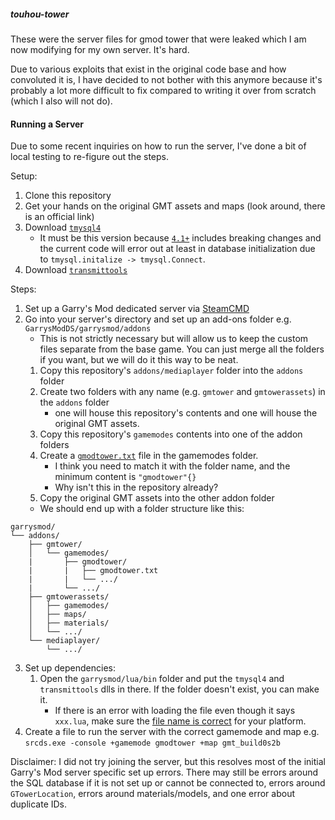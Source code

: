 ##### touhou-tower

These were the server files for gmod tower that were leaked which I am now modifying for my own server. It's hard.


Due to various exploits that exist in the original code base and how convoluted it is, I have decided to not bother with this anymore because it's probably a lot more difficult to fix compared to writing it over from scratch (which I also will not do).

#### Running a Server

Due to some recent inquiries on how to run the server, I've done a bit of local testing to re-figure out the steps.

Setup:
1. Clone this repository
2. Get your hands on the original GMT assets and maps (look around, there is an official link)
3. Download [`tmysql4`](https://github.com/bkacjios/gm_tmysql4/releases/tag/R1.02)
    - It must be this version because [`4.1+`](https://github.com/SuperiorServers/gm_tmysql4/releases/tag/R1.1) includes breaking changes and the current code will error out at least in database initialization due to `tmysql.initalize -> tmysql.Connect`.
4. Download [`transmittools`](https://github.com/touhou-towers/gmodmodules/blob/master/gm_transmittools/Release%20-%20GM13/gmsv_transmittools_win32.dll)

Steps:
1. Set up a Garry's Mod dedicated server via [SteamCMD](https://wiki.facepunch.com/gmod/Downloading_a_Dedicated_Server)
2. Go into your server's directory and set up an add-ons folder e.g. `GarrysModDS/garrysmod/addons`
    - This is not strictly necessary but will allow us to keep the custom files separate from the base game. You can just merge all the folders if you want, but we will do it this way to be neat.
    1. Copy this repository's `addons/mediaplayer` folder into the `addons` folder
    2. Create two folders with any name (e.g. `gmtower` and `gmtowerassets`) in the `addons` folder
        - one will house this repository's contents and one will house the original GMT assets.
    3. Copy this repository's `gamemodes` contents into one of the addon folders
    4. Create a [`gmodtower.txt`](https://wiki.facepunch.com/gmod/Gamemode_Creation#gamemodetextfile) file in the gamemodes folder.
        - I think you need to match it with the folder name, and the minimum content is `"gmodtower"{}`
        - Why isn't this in the repository already?
    5. Copy the original GMT assets into the other addon folder
    - We should end up with a folder structure like this:
```
garrysmod/
└── addons/
    ├── gmtower/
    │   └── gamemodes/
    |       ├── gmodtower/
    |       |   ├── gmodtower.txt
    |       |   └── .../
    |       └── .../
    ├── gmtowerassets/
    │   ├── gamemodes/
    │   ├── maps/
    │   ├── materials/
    │   └── .../
    └── mediaplayer/
        └── .../
```

3. Set up dependencies:
    1. Open the `garrysmod/lua/bin` folder and put the `tmysql4` and `transmittools` dlls in there. If the folder doesn't exist, you can make it.
        - If there is an error with loading the file even though it says `xxx.lua`, make sure the [file name is correct](https://wiki.facepunch.com/gmod/Creating_Binary_Modules:_CMake#naminglocation) for your platform.
4. Create a file to run the server with the correct gamemode and map e.g. `srcds.exe -console +gamemode gmodtower +map gmt_build0s2b`

Disclaimer: I did not try joining the server, but this resolves most of the initial Garry's Mod server specific set up errors. There may still be errors around the SQL database if it is not set up or cannot be connected to, errors around `GTowerLocation`, errors around materials/models, and one error about duplicate IDs.
